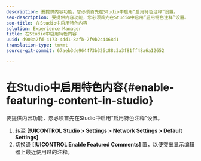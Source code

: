 ```yaml
---
description: 要提供内容功能，您必须首先在Studio中启用“启用特色注释”设置。
seo-description: 要提供内容功能，您必须首先在Studio中启用“启用特色注释”设置。
seo-title: 在Studio中启用特色内容
solution: Experience Manager
title: 在Studio中启用特色内容
uuid: d903a2fd-4173-4dd1-8afb-2f9b2c4468d1
translation-type: tm+mt
source-git-commit: 67aeb3de964473b326c88c3a3f81ff48a6a12652

---
```



# 在Studio中启用特色内容{#enable-featuring-content-in-studio}

要提供内容功能，您必须首先在Studio中启用“启用特色注释”设置。

1. 转至 **[!UICONTROL Studio > Settings > Network Settings > Default Settings]**.
1. 切换设 **[!UICONTROL Enable Featured Comments]** 置，以便突出显示编辑器上最近使用过的注释。
